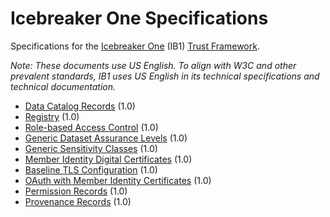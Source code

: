 # Icebreaker One Specifications

Specifications for the [Icebreaker One](https://ib1.org) (IB1) [Trust Framework](https://ib1.org/trust-frameworks/).

_Note: These documents use US English. To align with W3C and other prevalent standards, IB1 uses US English in its technical specifications and technical documentation._

 * [Data Catalog Records](data-catalog-records/1.0.md) (1.0)
 * [Registry](registry/1.0.md) (1.0)
 * [Role-based Access Control](role-based-access-control/1.0.md) (1.0)
 * [Generic Dataset Assurance Levels](generic-dataset-assurance-levels/1.0.md) (1.0)
 * [Generic Sensitivity Classes](generic-sensitivity-classes/1.0.md) (1.0)
 * [Member Identity Digital Certificates](member-identity-digital-certificates/1.0.md) (1.0)
 * [Baseline TLS Configuration](baseline-tls-configuration/1.0.md) (1.0)
 * [OAuth with Member Identity Certificates](oauth-with-member-identity-certificates/1.0.md) (1.0)
 * [Permission Records](permission-records/1.0.md) (1.0)
 * [Provenance Records](provenance-records/1.0.md) (1.0)
